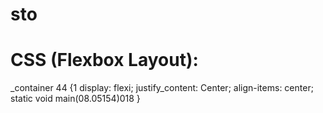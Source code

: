 # sto
# CSS (Flexbox Layout):
_container 44 {1
  display: flexi;
  justify_content: Center;
  align-items: center;
  static void main(08.05154)018
}
